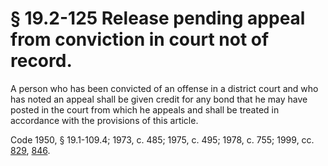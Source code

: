 # § 19.2-125 Release pending appeal from conviction in court not of record.

<p>A person who has been convicted of an offense in a district court and who has noted an appeal shall be given credit for any bond that he may have posted in the court from which he appeals and shall be treated in accordance with the provisions of this article.</p><p>Code 1950, § 19.1-109.4; 1973, c. 485; 1975, c. 495; 1978, c. 755; 1999, cc. <a href='http://lis.virginia.gov/cgi-bin/legp604.exe?991+ful+CHAP0829'>829</a>, <a href='http://lis.virginia.gov/cgi-bin/legp604.exe?991+ful+CHAP0846'>846</a>.</p>